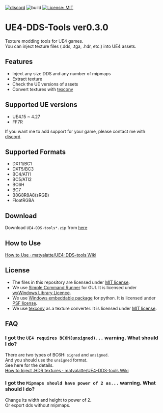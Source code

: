 [![discord](https://badgen.net/badge/icon/discord?icon=discord&label)](https://discord.gg/Qx2Ff3MByF)
![build](https://github.com/matyalatte/UE4-DDS-tools/actions/workflows/main.yml/badge.svg)
[![License: MIT](https://img.shields.io/badge/License-MIT-yellow.svg)](https://opensource.org/licenses/MIT)

# UE4-DDS-Tools ver0.3.0
Texture modding tools for UE4 games.<br>
You can inject texture files (.dds, .tga, .hdr, etc.) into UE4 assets.<br>

## Features

- Inject any size DDS and any number of mipmaps
- Extract texture
- Check the UE versions of assets
- Convert textures with [texconv](https://github.com/microsoft/DirectXTex/wiki/Texconv)

## Supported UE versions
- UE4.15 ~ 4.27
- FF7R

If you want me to add support for your game, please contact me with [discord](https://discord.gg/Qx2Ff3MByF).

## Supported Formats

- DXT1/BC1
- DXT5/BC3
- BC4/ATI1
- BC5/ATI2
- BC6H
- BC7
- B8G8R8A8(sRGB)
- FloatRGBA

## Download
Download `UE4-DDS-tools*.zip` from [here](https://github.com/matyalatte/UE4-DDS-tools/releases)

## How to Use
[How to Use · matyalatte/UE4-DDS-tools Wiki](https://github.com/matyalatte/UE4-DDS-Tools/wiki/How-to-Use)

## License
* The files in this repository are licensed under [MIT license](https://github.com/matyalatte/UE4-DDS-Tools/blob/main/LICENSE).
* We use [Simple Command Runner](https://github.com/matyalatte/Simple-Command-Runner) for GUI. It is licensed under [wxWindows Library Licence](https://github.com/wxWidgets/wxWidgets/blob/master/docs/licence.txt).
* We use [Windows embeddable package](https://www.python.org/downloads/windows/) for python. It is licensed under [PSF license](https://docs.python.org/3/license.html).
* We use [texconv](https://github.com/microsoft/DirectXTex/wiki/Texconv) as a texture converter. It is licensed under [MIT license](https://github.com/matyalatte/UE4-DDS-Tools/blob/main/LICENSE).

## FAQ

### I got the `UE4 requires BC6H(unsigned)...` warning. What should I do?
There are two types of BC6H: `signed` and `unsigned`.<br>
And you should use the `unsigned` format.<br>
See here for the details.<br>
[How to Inject .HDR textures · matyalatte/UE4-DDS-tools Wiki](https://github.com/matyalatte/UE4-DDS-tools/wiki/How-to-Inject-.HDR-textures)

### I got the `Mipmaps should have power of 2 as...` warning. What should I do?
Change its width and height to power of 2.<br>
Or export dds without mipmaps.
